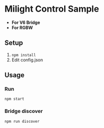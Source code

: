 # Milight Control Sample
- **For V6 Bridge**
- **For RGBW**

## Setup
1. `npm install`
2. Edit config.json

## Usage
### Run
`npm start`

### Bridge discover
`npm run discover`
